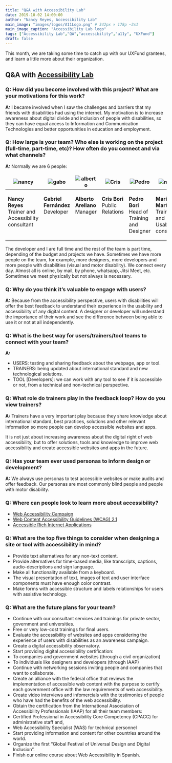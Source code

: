 ```yaml
---
title: "Q&A with Accessibility Lab"
date: 2019-10-02 14:00:00
author: "Nancy Reyes, Accessibility Lab"
main_image: "images/logos/A11Logo.png" # 342px × 178p ~2x1
main_image_caption: "Accessibility Lab logo"
tags: ["Accessibility Lab","QA","accessibility","a11y", "UXFund"]
draft: false
---
```


This month, we are taking some time to catch up with our UXFund grantees, and learn a little more about their organization.

## Q&A with [Accessibility Lab](https://a11ylab.com/)

### Q: How did you become involved with this project? What are your motivations for this work?

**A:** I became involved when I saw the challenges and barriers that my friends with disabilities had using the internet. My motivation is to increase awareness about digital divide and inclusion of people with disabilities, so they can have equal access to Information and Communication Technologies and better opportunities in education and employment.

### Q:  How large is your team? Who else is working on the project (full-time, part-time, etc)? How often do you connect and via what channels?

**A:** Normally we are 6 people:

<table border="0" style="table-layout: fixed; width: 100%; vertical-align: top" >
<thead>
<tr>
<th style="border: 0px;"><img src="/images/blog/a11ylab-image1.png" alt="nancy"/></th>
<th style="border: 0px;"><img src="/images/blog/a11ylab-image2.png" alt="gabo" /></th>
<th style="border: 0px;"><img src="/images/blog/a11ylab-image3.png" alt="alberto" /></th>
<th style="border: 0px;"><img src="/images/blog/a11ylab-image4.png" alt="Cris" /></th>
<th style="border: 0px;"><img src="/images/blog/a11ylab-image5.png" alt="Pedro" /></th>
<th style="border: 0px;"><img src="/images/blog/a11ylab-image6.jpeg" alt="maria" /></th>
</tr>
</thead>
<tbody>
<tr style="vertical-align: top;">
<td style="border: 0px;"><p><strong>Nancy Reyes</strong><br /> Trainer and Accessibility consultant</p></td>
<td style="border: 0px;"><p><strong>Gabriel Fernández</strong><br /> Developer</p></td>
<td style="border: 0px;"><p><strong>Alberto Arellano</strong><br /> Manager</p></td>
<td style="border: 0px;"><p><strong>Cris Bori</strong><br />  Public Relations</p></td>
<td style="border: 0px;"><p><strong>Pedro Bori</strong><br /> Head of Training and Designer</p></td>
<td style="border: 0px;"><p><strong>María Martínez</strong><br /> Trainer and Usability consultant</p></td>
</tr>
</tbody>
</table>

The developer and I are full time and the rest of the team is part time, depending of the budget and projects we have. Sometimes we have more people on the team, for example, more designers, more developers and more people with disabilities (visual and motor disability). We connect every day. Almost all is online, by mail, by phone, whatsapp, Jitsi Meet, etc. Sometimes we meet physically but not always is necessary.

### Q: Why do you think it’s valuable to engage with users?

**A:** Because from the accessibility perspective, users with disabilities will offer the best feedback to understand their experience in the usability and accessibility of any digital content. A designer or developer will understand the importance of their work and see the difference between being able to use it or not at all independently.

### Q:  What is the best way for users/trainers/tool teams to connect with your team?

**A:**

* USERS: testing and sharing feedback about the webpage, app or tool.
* TRAINERS: being updated about international standard and new technological solutions.
* TOOL \[Developers\]: we can work with any tool to see if it is accessible or not, from a technical and non-technical perspective.

### Q:  What role do trainers play in the feedback loop? How do you view trainers?

**A:** Trainers have a very important play because they share knowledge about international standard, best practices, solutions and other relevant information so more people can develop accessible websites and apps.

It is not just about increasing awareness about the digital right of web accessibility, but to offer solutions, tools and knowledge to improve web accessibility and create accessible websites and apps in the future.

### Q:  Has your team ever used personas to inform design or development?

**A:** We always use personas to test accessible websites or make audits and offer feedback. Our personas are most commonly blind people and people with motor disability.

### Q:  Where can people look to learn more about accessibility?

* [Web Accessibility Campaign](http://a11ylab.com/landing-people)
* [Web Content Accessibility Guidelines (WCAG) 2.1](https://www.w3.org/TR/WCAG21/)
* [Accessible Rich Internet Applications](https://www.w3.org/WAI/standards-guidelines/aria/)

### Q:  What are the top five things to consider when designing a site or tool with accessibility in mind?

* Provide text alternatives for any non-text content.
* Provide alternatives for time-based media, like transcripts, captions, audio-descriptions and sign language.
* Make all functionality available from a keyboard.
* The visual presentation of text, images of text and user interface components must have enough color contrast.
* Make forms with accessible structure and labels relationships for users with assistive technology.

### Q:  What are the future plans for your team?

*  Continue with our consultant services and trainings for private sector, government and universities.
*   Free or very low-cost trainings for final users.
*   Evaluate the accessibility of websites and apps considering the experience of users with disabilities as an awareness campaign.
*   Create a digital accessibility observatory.
*   Start providing digital accessibility certification:
  *   To companies and government websites (through a civil organization)
  *   To individuals like designers and developers (through IAAP)
*   Continue with networking sessions inviting people and companies that want to collaborate.
*   Create an alliance with the federal office that reviews the implementation of accessible web content with the purpose to certify each government office with the law requirements of web  accessibility.
*   Create video interviews and infomercials with the testimonies of people who have had the benefits of the web accessibility.
*   Obtain the certification from the International Association of  Accessibility Professionals (IAAP) for all their team members:
  *   Certified Professional in Accessibility Core Competency (CPACC) for administrative staff and,
  *   Web Accessibility Specialist (WAS) for technical personnel
*   Start providing information and content for other countries around the world.
*   Organize the first “Global Festival of Universal Design and Digital Inclusion”.
*   Finish our online course about Web Accessibility in Spanish.
